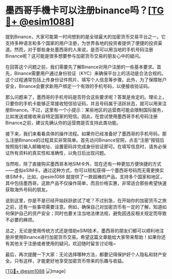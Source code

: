# 墨西哥手機卡可以注册binance吗？[[TG💪+ @esim1088](https://t.me/s/esim1088)]

提到Binance，大家可能第一时间想到的是全球最大的加密货币交易平台之一。它支持多种语言和多个国家的用户注册，为世界各地的投资者提供了便捷的投资渠道。然而，对于那些身处墨西哥的人来说，是否可以用当地的手机号码注册Binance呢？这可能是很多想要参与加密货币交易的朋友心中的疑问。

在回答这个问题之前，我们需要先了解Binance对用户注册的一些基本要求。首先，Binance需要用户通过身份验证（KYC）来确保平台上的活动是合法合规的。这个过程通常包括上传身份证件照片、填写个人信息等步骤。此外，为了保障账户安全，Binance会要求新用户绑定一个有效的手机号码，以便接收验证码。

那么问题来了，墨西哥的手机号码是否符合这些要求呢？答案是肯定的。理论上，只要你的手机卡能够正常接收短信验证码，并且号码属于活跃状态，就可以用来注册Binance。不过，这里有一个小提示：某些地区的运营商可能会限制国际服务，比如发送或接收来自特定国家的短信。因此，在尝试使用墨西哥手机号码注册Binance之前，建议先确认你的运营商是否支持此类功能。

接下来，我们来看看具体的操作流程。如果你已经准备好了墨西哥的手机号码，那么注册Binance的过程其实非常简单。首先访问Binance官网，点击“注册”按钮后按照指引输入邮箱地址、设置密码并完成身份验证即可。在填写信息时，请务必保证所有资料的真实性和准确性，以免日后出现问题。

当然啦，除了直接购买墨西哥本地SIM卡外，现在还有一种更加方便快捷的方式——虚拟eSIM卡。通过这种方式，你可以轻松获得一个墨西哥号码而无需更换实体SIM卡。比如，@esim1088 就提供了一款超棒的产品，支持多个国家和地区，其中包括墨西哥。这款产品不仅操作简单，而且价格实惠，非常适合那些希望快速获取海外号码的朋友。

说到这里，你是不是已经开始跃跃欲试了呢？不过别急，在开始你的加密货币之旅之前，还有一些事项需要注意。例如，确保自己对加密货币有一定的了解，知道如何保护自己的资产安全；同时也要关注当地法律法规，避免因违反相关规定而导致不必要的麻烦。

总之，无论是使用传统方式还是借助eSIM技术，墨西哥的朋友们都可以顺利地注册并使用Binance进行加密货币交易。希望这篇文章能给大家带来帮助！如果你还有其他关于注册或者使用的疑问，欢迎随时留言讨论哦~

最后，再次提醒一下大家：无论选择哪种方法，都要记得保护好个人隐私和财产安全。只有这样，才能更好地享受加密货币带来的乐趣与收益。

[[TG💪+ @esim1088](https://t.me/s/esim1088) ![Image](https://i.postimg.cc/4NQfJmqS/Snipaste-2025-05-13-00-14-12.png)]